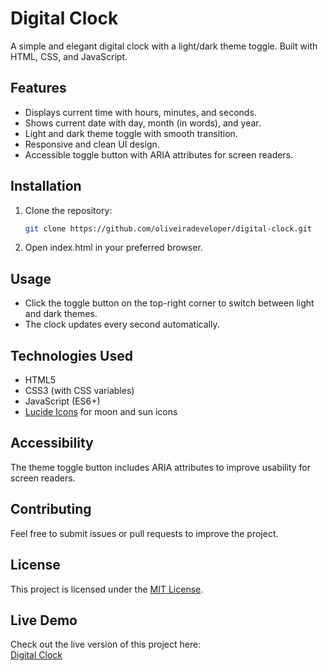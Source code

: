 # Digital Clock

A simple and elegant digital clock with a light/dark theme toggle. Built with HTML, CSS, and JavaScript.

## Features

- Displays current time with hours, minutes, and seconds.
- Shows current date with day, month (in words), and year.
- Light and dark theme toggle with smooth transition.
- Responsive and clean UI design.
- Accessible toggle button with ARIA attributes for screen readers.

## Installation

1. Clone the repository:
   ```bash
   git clone https://github.com/oliveiradeveloper/digital-clock.git
2. Open index.html in your preferred browser.

## Usage

- Click the toggle button on the top-right corner to switch between light and dark themes.
- The clock updates every second automatically.

## Technologies Used

- HTML5
- CSS3 (with CSS variables)
- JavaScript (ES6+)
- [Lucide Icons](https://lucide.dev/) for moon and sun icons

## Accessibility

The theme toggle button includes ARIA attributes to improve usability for screen readers.

## Contributing

Feel free to submit issues or pull requests to improve the project.

## License

This project is licensed under the [MIT License](LICENSE).

## Live Demo

Check out the live version of this project here:  
[Digital Clock](https://oliveiradeveloper.github.io/digital-clock/)
